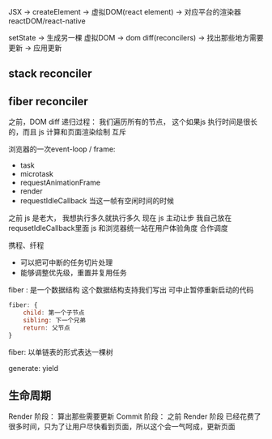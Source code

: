JSX -> createElement -> 虚拟DOM(react element) -> 对应平台的渲染器 reactDOM/react-native

setState -> 生成另一棵 虚拟DOM -> dom diff(reconcilers) -> 找出那些地方需要更新 -> 应用更新

##  stack reconciler 



##  fiber reconciler

之前，DOM diff 递归过程： 我们遍历所有的节点， 这个如果js 执行时间是很长的，而且 js 计算和页面渲染绘制 互斥

浏览器的一次event-loop / frame:
-   task
-   microtask
-   requestAnimationFrame
-   render
-   requestIdleCallback 当这一帧有空闲时间的时候

之前 js 是老大， 我想执行多久就执行多久
现在 js 主动让步 我自己放在 requsetIdleCallback里面 js 和浏览器统一站在用户体验角度
合作调度

携程、纤程
-   可以把可中断的任务切片处理
-   能够调整优先级，重置并复用任务

fiber : 是一个数据结构
这个数据结构支持我们写出 可中止暂停重新启动的代码
```js
fiber: {
    child: 第一个子节点
    sibling: 下一个兄弟
    return: 父节点
}
```
fiber: 以单链表的形式表达一棵树

generate: yield

##  生命周期

Render 阶段： 算出那些需要更新
Commit 阶段： 之前 Render 阶段 已经花费了很多时间，只为了让用户尽快看到页面，所以这个会一气呵成，更新页面